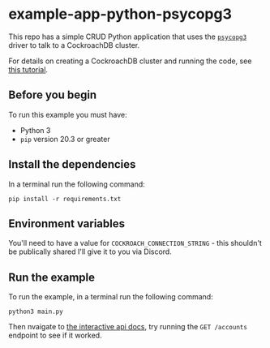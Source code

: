 # example-app-python-psycopg3

This repo has a simple CRUD Python application that uses the [`psycopg3`](https://www.psycopg.org/psycopg3/docs/) driver to talk to a CockroachDB cluster.

For details on creating a CockroachDB cluster and running the code, see [this tutorial](https://www.cockroachlabs.com/docs/stable/build-a-python-app-with-cockroachdb-psycopg3.html).

## Before you begin

To run this example you must have:

- Python 3
- `pip` version 20.3 or greater

## Install the dependencies

In a terminal run the following command:

~~~ shell
pip install -r requirements.txt
~~~

## Environment variables
You'll need to have a value for `COCKROACH_CONNECTION_STRING` - this shouldn't be publically shared I'll give it to you via Discord.


## Run the example

To run the example, in a terminal run the following command:

~~~ shell
python3 main.py
~~~

Then nvaigate to [the interactive api docs](http://127.0.0.1:8000/docs#/default/get_accounts_accounts_get), try running the `GET /accounts` endpoint to see if it worked.
